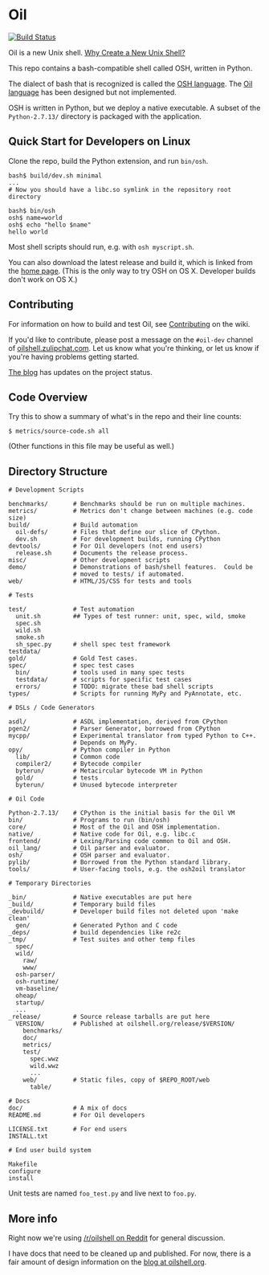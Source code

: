 Oil
===

[![Build
Status](https://travis-ci.org/oilshell/oil.svg)](https://travis-ci.org/oilshell/oil)

Oil is a new Unix shell.  [Why Create a New Unix Shell?][why]

[why]: http://www.oilshell.org/blog/2018/01/28.html

This repo contains a bash-compatible shell called OSH, written in Python.

The dialect of bash that is recognized is called the [OSH
language][osh-language].  The [Oil language][oil-language] has been designed
but not implemented.

[osh-language]: http://www.oilshell.org/cross-ref.html#osh-language
[oil-language]: http://www.oilshell.org/cross-ref.html#oil-language

OSH is written in Python, but we deploy a native executable.  A subset of the
`Python-2.7.13/` directory is packaged with the application.

Quick Start for Developers on Linux
-----------------------------------

Clone the repo, build the Python extension, and run `bin/osh`.

    bash$ build/dev.sh minimal
    ...
    # Now you should have a libc.so symlink in the repository root directory

    bash$ bin/osh
    osh$ name=world
    osh$ echo "hello $name"
    hello world

Most shell scripts should run, e.g. with `osh myscript.sh`.

You can also download the latest release and build it, which is linked from the
[home page](https://www.oilshell.org/).  (This is the only way to try OSH on OS
X.  Developer builds don't work on OS X.)

Contributing
------------

For information on how to build and test Oil, see [Contributing][] on the wiki.

If you'd like to contribute, please post a message on the `#oil-dev` channel of
[oilshell.zulipchat.com][].  Let us know what you're thinking, or let us know
if you're having problems getting started.

[The blog][blog] has updates on the project status.

[Contributing]: https://github.com/oilshell/oil/wiki/Contributing
[oilshell.zulipchat.com]: https://oilshell.zulipchat.com/
[blog]: http://www.oilshell.org/blog/

Code Overview
-------------

Try this to show a summary of what's in the repo and their line counts:

    $ metrics/source-code.sh all

(Other functions in this file may be useful as well.)

Directory Structure
-------------------

    # Development Scripts

    benchmarks/       # Benchmarks should be run on multiple machines.
    metrics/          # Metrics don't change between machines (e.g. code size)
    build/            # Build automation
      oil-defs/       # Files that define our slice of CPython.
      dev.sh          # For development builds, running CPython
    devtools/         # For Oil developers (not end users)
      release.sh      # Documents the release process.
    misc/             # Other development scripts
    demo/             # Demonstrations of bash/shell features.  Could be
                      # moved to tests/ if automated.
    web/              # HTML/JS/CSS for tests and tools

    # Tests

    test/             # Test automation
      unit.sh         ## Types of test runner: unit, spec, wild, smoke
      spec.sh
      wild.sh
      smoke.sh
      sh_spec.py      # shell spec test framework
    testdata/
    gold/             # Gold Test cases.
    spec/             # spec test cases
      bin/            # tools used in many spec tests
      testdata/       # scripts for specific test cases
      errors/         # TODO: migrate these bad shell scripts
    types/            # Scripts for running MyPy and PyAnnotate, etc.

    # DSLs / Code Generators

    asdl/             # ASDL implementation, derived from CPython
    pgen2/            # Parser Generator, borrowed from CPython
    mycpp/            # Experimental translator from typed Python to C++.
                      # Depends on MyPy.
    opy/              # Python compiler in Python
      lib/            # Common code
      compiler2/      # Bytecode compiler
      byterun/        # Metacircular bytecode VM in Python
      gold/           # tests
      byterun/        # Unused bytecode interpreter

    # Oil Code

    Python-2.7.13/    # CPython is the initial basis for the Oil VM
    bin/              # Programs to run (bin/osh)
    core/             # Most of the Oil and OSH implementation.
    native/           # Native code for Oil, e.g. libc.c
    frontend/         # Lexing/Parsing code common to Oil and OSH.
    oil_lang/         # Oil parser and evaluator.
    osh/              # OSH parser and evaluator.
    pylib/            # Borrowed from the Python standard library.
    tools/            # User-facing tools, e.g. the osh2oil translator

    # Temporary Directories

    _bin/             # Native executables are put here
    _build/           # Temporary build files
    _devbuild/        # Developer build files not deleted upon 'make clean'
      gen/            # Generated Python and C code
    _deps/            # build dependencies like re2c
    _tmp/             # Test suites and other temp files
      spec/
      wild/
        raw/
        www/
      osh-parser/
      osh-runtime/
      vm-baseline/
      oheap/
      startup/
      ...
    _release/         # Source release tarballs are put here
      VERSION/        # Published at oilshell.org/release/$VERSION/
        benchmarks/
        doc/
        metrics/
        test/
          spec.wwz
          wild.wwz
          ...
        web/          # Static files, copy of $REPO_ROOT/web
          table/

    # Docs
    doc/              # A mix of docs
    README.md         # For Oil developers

    LICENSE.txt       # For end users
    INSTALL.txt

    # End user build system

    Makefile
    configure
    install

Unit tests are named `foo_test.py` and live next to `foo.py`.

More info
---------

Right now we're using
[/r/oilshell on Reddit](https://www.reddit.com/r/oilshell/) for general discussion.


I have docs that need to be cleaned up and published.  For now, there is a fair
amount of design information on
the [blog at oilshell.org](http://www.oilshell.org/blog/).


